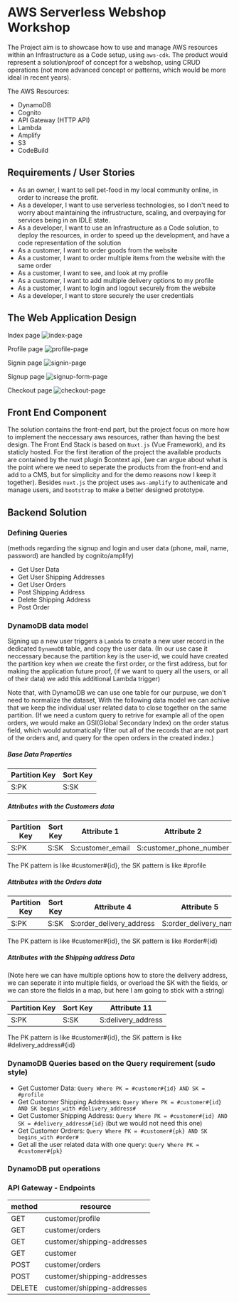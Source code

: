# AWS Serverless Webshop Workshop
The Project aim is to showcase how to use and manage AWS resources within an Infrastructure as a Code setup, using `aws-cdk`. The product would represent a solution/proof of concept for a webshop, using CRUD operations (not more advanced concept or patterns, which would be more ideal in recent years).

The AWS Resources:
- DynamoDB
- Cognito
- API Gateway (HTTP API)
- Lambda
- Amplify
- S3
- CodeBuild

## Requirements / User Stories
- As an owner, I want to sell pet-food in my local community online, in order to increase the profit.
- As a developer, I want to use serverless technologies, so I don't need to worry about maintaining the infrustructure, scaling, and overpaying for services being in an IDLE state.
- As a developer, I want to use an Infrastructure as a Code solution, to deploy the resources, in order to speed up the development, and have a code representation of the solution
- As a customer, I want to order goods from the website
- As a customer, I want to order multiple items from the website with the same order
- As a customer, I want to see, and look at my profile
- As a customer, I want to add multiple delivery options to my profile
- As a customer, I want to login and logout securely from the website
- As a developer, I want to store securely the user credentials

## The Web Application Design

Index page
![index-page](./docs/index-picture.PNG)

Profile page
![profile-page](./docs/profile-picture.PNG)

Signin page
![signin-page](./docs/signin-picture.PNG)

Signup page
![signup-form-page](./docs/signup-form-picture.PNG)

Checkout page
![checkout-page](./docs/checkout-picture.PNG)

## Front End Component
The solution contains the front-end part, but the project focus on more how to implement the neccessary aws resources, rather than having the best design. The Front End Stack is based on `Nuxt.js` (Vue Framework), and its staticly hosted. For the first iteration of the project the available products are contained by the nuxt plugin $context api, (we can argue about what is the point where we need to seperate the products from the front-end and add to a CMS, but for simplicity and for the demo reasons now I keep it together). Besides `nuxt.js` the project uses `aws-amplify` to authenicate and manage users, and `bootstrap` to make a better designed prototype.

## Backend Solution

### Defining Queries

(methods regarding the signup and login and user data (phone, mail, name, password) are handled by cognito/amplify)

- Get User Data
- Get User Shipping Addresses
- Get User Orders
- Post Shipping Address
- Delete Shipping Address
- Post Order

### DynamoDB data model

Signing up a new user triggers a `Lambda` to create a new user record in the dedicated `DynamoDB` table, and copy the user data. (In our use case it neccessary because the partition key is the user-id, we could have created the partition key when we create the first order, or the first address, but for making the application future proof, (if we want to query all the users, or all of their data) we add this additional Lambda trigger)

Note that, with DynamoDB we can use one table for our purpuse, we don't need to normalize the dataset, With the following data model we can achive that we keep the individual user related data to close together on the same partition. (If we need a custom query to retrive for example all of the open orders, we would make an GSI(Global Secondary Index) on the order status field, which would automatically filter out all of the records that are not part of the orders and, and query for the open orders in the created index.)

##### Base Data Properties

|Partition Key|Sort Key|
|---|---|
|S:PK|S:SK|

##### Attributes with the Customers data

|Partition Key|Sort Key|Attribute 1|Attribute 2|Attribute 3|
|---|---|---|---|---|
|S:PK|S:SK|S:customer_email|S:customer_phone_number|S:customer_name|

The PK pattern is like #customer#{id}, the SK pattern is like #profile

##### Attributes with the Orders data

|Partition Key|Sort Key|Attribute 4|Attribute 5|Attribute 6|Attribute 7|Attribute 8|Attribute 9|Attribute 10|
|---|---|---|---|---|---|---|---|---|
|S:PK|S:SK|S:order_delivery_address|S:order_delivery_name|S:order_delivery_phone_number|List{Map}:order_items|S:order_id|N:order_total_price|S:order_status|

The PK pattern is like #customer#{id}, the SK pattern is like #order#{id}

##### Attributes with the Shipping address Data
(Note here we can have multiple options how to store the delivery address, we can seperate it into multiple fields, or overload the SK with the fields, or we can store the fields in a map, but here I am going to stick with a string)

|Partition Key|Sort Key|Attribute 11|
|---|---|---|
|S:PK|S:SK|S:delivery_address|

The PK pattern is like #customer#{id}, the SK pattern is like #delivery_address#{id}

### DynamoDB Queries based on the Query requirement (sudo style)
- Get Customer Data: `Query Where PK = #customer#{id} AND SK = #profile`
- Get Customer Shipping Addresses: `Query Where PK = #customer#{id} AND SK begins_with #delivery_address#`
- Get Customer Shipping Address: `Query Where PK = #customer#{id} AND SK = #delivery_address#{id}` (but we would not need this one)
- Get Customer Ordrers: `Query Where PK = #customer#{pk} AND SK begins_with #order#`
- Get all the user related data with one query: `Query Where PK = #customer#{pk}`

### DynamoDB put operations

### API Gateway - Endpoints
|method|resource|
|---|---|
|GET|customer/profile|
|GET|customer/orders|
|GET|customer/shipping-addresses|
|GET|customer|
|POST|customer/orders|
|POST|customer/shipping-addresses|
|DELETE|customer/shipping-addresses|

